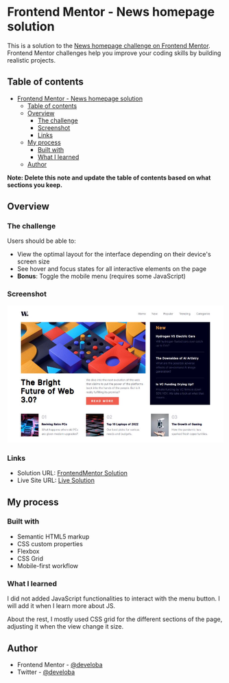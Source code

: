 # Frontend Mentor - News homepage solution

This is a solution to the [News homepage challenge on Frontend Mentor](https://www.frontendmentor.io/challenges/news-homepage-H6SWTa1MFl). Frontend Mentor challenges help you improve your coding skills by building realistic projects. 

## Table of contents

- [Frontend Mentor - News homepage solution](#frontend-mentor---news-homepage-solution)
  - [Table of contents](#table-of-contents)
  - [Overview](#overview)
    - [The challenge](#the-challenge)
    - [Screenshot](#screenshot)
    - [Links](#links)
  - [My process](#my-process)
    - [Built with](#built-with)
    - [What I learned](#what-i-learned)
  - [Author](#author)

**Note: Delete this note and update the table of contents based on what sections you keep.**

## Overview

### The challenge

Users should be able to:

- View the optimal layout for the interface depending on their device's screen size
- See hover and focus states for all interactive elements on the page
- **Bonus**: Toggle the mobile menu (requires some JavaScript)

### Screenshot

![](./img/preview.JPG)

### Links

- Solution URL: [FrontendMentor Solution]()
- Live Site URL: [Live Solution]()

## My process

### Built with

- Semantic HTML5 markup
- CSS custom properties
- Flexbox
- CSS Grid
- Mobile-first workflow


### What I learned
I did not added JavaScript functionalities to interact with the menu button. I will add it when I learn more about JS.

About the rest, I mostly used CSS grid for the different sections of the page, adjusting it when the view change it size.

## Author

- Frontend Mentor - [@develoba](https://www.frontendmentor.io/profile/develoba)
- Twitter - [@develoba](https://www.twitter.com/develoba)

